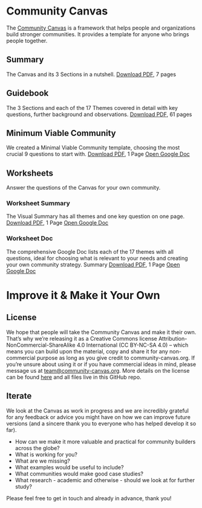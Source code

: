 # Community Canvas

The [Community Canvas](http://community-canvas.org) is a framework that helps people and organizations build stronger communities. It provides a template for anyone who brings people together.

## Summary
The Canvas and its 3 Sections in a nutshell.
[Download PDF,](https://github.com/communitycanvas/documents/raw/master/CommunityCanvas-Summary.pdf) 7 pages

## Guidebook
The 3 Sections and each of the 17 Themes covered in detail with key questions, further background and observations.
[Download PDF](https://github.com/communitycanvas/documents/raw/master/CommunityCanvas-Guidebook.pdf), 61 pages

## Minimum Viable Community
We created a Minimal Viable Community template, choosing the most crucial 9 questions to start with.
[Download PDF](https://github.com/communitycanvas/documents/raw/master/CommunityCanvas-MinimumViableCommunity.pdf), 1 Page
[Open Google Doc](https://docs.google.com/presentation/d/1WpQ0N0l4LBXFi4A_hwT0E2LUQSoxAhq3iRlTqyzGQio/?doc=MVC)

## Worksheets
Answer the questions of the Canvas for your own community.

### Worksheet Summary
The Visual Summary has all themes and one key question on one page.
[Download PDF](https://github.com/communitycanvas/documents/raw/master/CommunityCanvas-Worksheet-Summary.pdf), 1 Page
[Open Google Doc](https://docs.google.com/presentation/d/1kx8C2lsfHld6pqABzkEfLFBzvJidqfeMlrzdYaC732I/?doc=WorksheetSummary)

### Worksheet Doc
The comprehensive Google Doc lists each of the 17 themes with all questions, ideal for choosing what is relevant to your needs and creating your own community strategy.
Summary
[Download PDF](https://github.com/communitycanvas/documents/raw/master/CommunityCanvas-Worksheet-Doc.pdf), 1 Page
[Open Google Doc](https://docs.google.com/document/d/1fyuwwqX911i9CK1BjY8jXkk3v2m8ZCHeV3dVqYuDiGM/?doc=WorksheetDoc)

# Improve it & Make it Your Own

## License
We hope that people will take the Community Canvas and make it their own. That’s why we’re releasing it as a Creative Commons license Attribution-NonCommercial-ShareAlike 4.0 International (CC BY-NC-SA 4.0) – which means you can build upon the material, copy and share it for any non-commercial purpose as long as you give credit to community-canvas.org. If you’re unsure about using it or if you have commercial ideas in mind, please message us at team@community-canvas.org. More details on the license can be found [here](https://creativecommons.org/licenses/by-nc-sa/4.0/) and all files live in this GitHub repo.

## Iterate
We look at the Canvas as work in progress and we are incredibly grateful for any feedback or advice you might have on how we can improve future versions (and a sincere thank you to everyone who has helped develop it so far).

* How can we make it more valuable and practical for community builders across the globe?
* What is working for you?
* What are we missing?
* What examples would be useful to include?
* What communities would make good case studies?
* What research - academic and otherwise - should we look at for further study?

Please feel free to get in touch and already in advance, thank you!